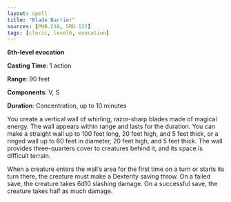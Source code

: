 ```yaml
---
layout: spell
title: "Blade Barrier"
sources: [PHB.218, SRD.122]
tags: [cleric, level6, evocation]
---
```


**6th-level evocation**

**Casting Time**: 1 action

**Range**: 90 feet

**Components**: V, S

**Duration**: Concentration, up to 10 minutes

You create a vertical wall of whirling, razor-sharp blades made of magical energy. The wall appears within range and lasts for the duration. You can make a straight wall up to 100 feet long, 20 feet high, and 5 feet thick, or a ringed wall up to 60 feet in diameter, 20 feet high, and 5 feet thick. The wall provides three-quarters cover to creatures behind it, and its space is difficult terrain.

When a creature enters the wall’s area for the first time on a turn or starts its turn there, the creature must make a Dexterity saving throw. On a failed save, the creature takes 6d10 slashing damage. On a successful save, the creature takes half as much damage.
